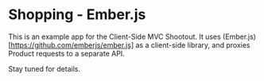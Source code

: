 Shopping - Ember.js
===================

This is an example app for the Client-Side MVC Shootout. It uses (Ember.js)[https://github.com/emberjs/ember.js] as a client-side library, and proxies Product requests to a separate API.

Stay tuned for details.
